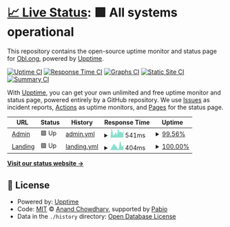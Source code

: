 # [📈 Live Status](https://status.obl.ong): <!--live status--> **🟩 All systems operational**

This repository contains the open-source uptime monitor and status page for [Obl.ong](https://obl.ong), powered by [Upptime](https://github.com/upptime/upptime).

[![Uptime CI](https://github.com/obl-ong/status/workflows/Uptime%20CI/badge.svg)](https://github.com/obl-ong/status/actions?query=workflow%3A%22Uptime+CI%22)
[![Response Time CI](https://github.com/obl-ong/status/workflows/Response%20Time%20CI/badge.svg)](https://github.com/obl-ong/status/actions?query=workflow%3A%22Response+Time+CI%22)
[![Graphs CI](https://github.com/obl-ong/status/workflows/Graphs%20CI/badge.svg)](https://github.com/obl-ong/status/actions?query=workflow%3A%22Graphs+CI%22)
[![Static Site CI](https://github.com/obl-ong/status/workflows/Static%20Site%20CI/badge.svg)](https://github.com/obl-ong/status/actions?query=workflow%3A%22Static+Site+CI%22)
[![Summary CI](https://github.com/obl-ong/status/workflows/Summary%20CI/badge.svg)](https://github.com/obl-ong/status/actions?query=workflow%3A%22Summary+CI%22)

With [Upptime](https://upptime.js.org), you can get your own unlimited and free uptime monitor and status page, powered entirely by a GitHub repository. We use [Issues](https://github.com/obl-ong/status/issues) as incident reports, [Actions](https://github.com/obl-ong/status/actions) as uptime monitors, and [Pages](https://status.obl.ong) for the status page.

<!--start: status pages-->
<!-- This summary is generated by Upptime (https://github.com/upptime/upptime) -->
<!-- Do not edit this manually, your changes will be overwritten -->
<!-- prettier-ignore -->
| URL | Status | History | Response Time | Uptime |
| --- | ------ | ------- | ------------- | ------ |
| <img alt="" src="https://icons.duckduckgo.com/ip3/admin.obl.ong.ico" height="13"> [Admin](https://admin.obl.ong/up) | 🟩 Up | [admin.yml](https://github.com/obl-ong/status/commits/HEAD/history/admin.yml) | <details><summary><img alt="Response time graph" src="./graphs/admin/response-time-week.png" height="20"> 541ms</summary><br><a href="https://status.obl.ong/history/admin"><img alt="Response time 533" src="https://img.shields.io/endpoint?url=https%3A%2F%2Fraw.githubusercontent.com%2Fobl-ong%2Fstatus%2FHEAD%2Fapi%2Fadmin%2Fresponse-time.json"></a><br><a href="https://status.obl.ong/history/admin"><img alt="24-hour response time 618" src="https://img.shields.io/endpoint?url=https%3A%2F%2Fraw.githubusercontent.com%2Fobl-ong%2Fstatus%2FHEAD%2Fapi%2Fadmin%2Fresponse-time-day.json"></a><br><a href="https://status.obl.ong/history/admin"><img alt="7-day response time 541" src="https://img.shields.io/endpoint?url=https%3A%2F%2Fraw.githubusercontent.com%2Fobl-ong%2Fstatus%2FHEAD%2Fapi%2Fadmin%2Fresponse-time-week.json"></a><br><a href="https://status.obl.ong/history/admin"><img alt="30-day response time 533" src="https://img.shields.io/endpoint?url=https%3A%2F%2Fraw.githubusercontent.com%2Fobl-ong%2Fstatus%2FHEAD%2Fapi%2Fadmin%2Fresponse-time-month.json"></a><br><a href="https://status.obl.ong/history/admin"><img alt="1-year response time 533" src="https://img.shields.io/endpoint?url=https%3A%2F%2Fraw.githubusercontent.com%2Fobl-ong%2Fstatus%2FHEAD%2Fapi%2Fadmin%2Fresponse-time-year.json"></a></details> | <details><summary><a href="https://status.obl.ong/history/admin">99.56%</a></summary><a href="https://status.obl.ong/history/admin"><img alt="All-time uptime 99.88%" src="https://img.shields.io/endpoint?url=https%3A%2F%2Fraw.githubusercontent.com%2Fobl-ong%2Fstatus%2FHEAD%2Fapi%2Fadmin%2Fuptime.json"></a><br><a href="https://status.obl.ong/history/admin"><img alt="24-hour uptime 100.00%" src="https://img.shields.io/endpoint?url=https%3A%2F%2Fraw.githubusercontent.com%2Fobl-ong%2Fstatus%2FHEAD%2Fapi%2Fadmin%2Fuptime-day.json"></a><br><a href="https://status.obl.ong/history/admin"><img alt="7-day uptime 99.56%" src="https://img.shields.io/endpoint?url=https%3A%2F%2Fraw.githubusercontent.com%2Fobl-ong%2Fstatus%2FHEAD%2Fapi%2Fadmin%2Fuptime-week.json"></a><br><a href="https://status.obl.ong/history/admin"><img alt="30-day uptime 99.88%" src="https://img.shields.io/endpoint?url=https%3A%2F%2Fraw.githubusercontent.com%2Fobl-ong%2Fstatus%2FHEAD%2Fapi%2Fadmin%2Fuptime-month.json"></a><br><a href="https://status.obl.ong/history/admin"><img alt="1-year uptime 99.88%" src="https://img.shields.io/endpoint?url=https%3A%2F%2Fraw.githubusercontent.com%2Fobl-ong%2Fstatus%2FHEAD%2Fapi%2Fadmin%2Fuptime-year.json"></a></details>
| <img alt="" src="https://icons.duckduckgo.com/ip3/obl.ong.ico" height="13"> [Landing](https://obl.ong) | 🟩 Up | [landing.yml](https://github.com/obl-ong/status/commits/HEAD/history/landing.yml) | <details><summary><img alt="Response time graph" src="./graphs/landing/response-time-week.png" height="20"> 404ms</summary><br><a href="https://status.obl.ong/history/landing"><img alt="Response time 372" src="https://img.shields.io/endpoint?url=https%3A%2F%2Fraw.githubusercontent.com%2Fobl-ong%2Fstatus%2FHEAD%2Fapi%2Flanding%2Fresponse-time.json"></a><br><a href="https://status.obl.ong/history/landing"><img alt="24-hour response time 828" src="https://img.shields.io/endpoint?url=https%3A%2F%2Fraw.githubusercontent.com%2Fobl-ong%2Fstatus%2FHEAD%2Fapi%2Flanding%2Fresponse-time-day.json"></a><br><a href="https://status.obl.ong/history/landing"><img alt="7-day response time 404" src="https://img.shields.io/endpoint?url=https%3A%2F%2Fraw.githubusercontent.com%2Fobl-ong%2Fstatus%2FHEAD%2Fapi%2Flanding%2Fresponse-time-week.json"></a><br><a href="https://status.obl.ong/history/landing"><img alt="30-day response time 372" src="https://img.shields.io/endpoint?url=https%3A%2F%2Fraw.githubusercontent.com%2Fobl-ong%2Fstatus%2FHEAD%2Fapi%2Flanding%2Fresponse-time-month.json"></a><br><a href="https://status.obl.ong/history/landing"><img alt="1-year response time 372" src="https://img.shields.io/endpoint?url=https%3A%2F%2Fraw.githubusercontent.com%2Fobl-ong%2Fstatus%2FHEAD%2Fapi%2Flanding%2Fresponse-time-year.json"></a></details> | <details><summary><a href="https://status.obl.ong/history/landing">100.00%</a></summary><a href="https://status.obl.ong/history/landing"><img alt="All-time uptime 100.00%" src="https://img.shields.io/endpoint?url=https%3A%2F%2Fraw.githubusercontent.com%2Fobl-ong%2Fstatus%2FHEAD%2Fapi%2Flanding%2Fuptime.json"></a><br><a href="https://status.obl.ong/history/landing"><img alt="24-hour uptime 100.00%" src="https://img.shields.io/endpoint?url=https%3A%2F%2Fraw.githubusercontent.com%2Fobl-ong%2Fstatus%2FHEAD%2Fapi%2Flanding%2Fuptime-day.json"></a><br><a href="https://status.obl.ong/history/landing"><img alt="7-day uptime 100.00%" src="https://img.shields.io/endpoint?url=https%3A%2F%2Fraw.githubusercontent.com%2Fobl-ong%2Fstatus%2FHEAD%2Fapi%2Flanding%2Fuptime-week.json"></a><br><a href="https://status.obl.ong/history/landing"><img alt="30-day uptime 100.00%" src="https://img.shields.io/endpoint?url=https%3A%2F%2Fraw.githubusercontent.com%2Fobl-ong%2Fstatus%2FHEAD%2Fapi%2Flanding%2Fuptime-month.json"></a><br><a href="https://status.obl.ong/history/landing"><img alt="1-year uptime 100.00%" src="https://img.shields.io/endpoint?url=https%3A%2F%2Fraw.githubusercontent.com%2Fobl-ong%2Fstatus%2FHEAD%2Fapi%2Flanding%2Fuptime-year.json"></a></details>

<!--end: status pages-->

[**Visit our status website →**](https://status.obl.ong)

## 📄 License

- Powered by: [Upptime](https://github.com/upptime/upptime)
- Code: [MIT](./LICENSE) © [Anand Chowdhary](https://anandchowdhary.com), supported by [Pabio](https://pabio.com)
- Data in the `./history` directory: [Open Database License](https://opendatacommons.org/licenses/odbl/1-0/)
